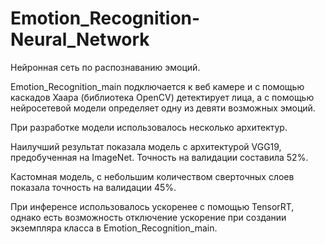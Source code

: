 # Emotion_Recognition-Neural_Network

Нейронная сеть по распознаванию эмоций.

Emotion_Recognition_main подключается к веб камере и с помощью каскадов Хаара (библиотека OpenCV) детектирует лица, а с помощью нейросетевой модели определяет одну из девяти возможных эмоций.

При разработке модели использовалось несколько архитектур. 

Наилучший результат показала модель c архитектурой VGG19, предобученная на ImageNet. Точность на валидации составила 52%.

Кастомная модель, с небольшим количеством сверточных слоев показала точность на валидации 45%.


При инференсе использовалось ускоренее с помощью TensorRT, однако есть возможность отключение ускорение при создании экземпляра класса в Emotion_Recognition_main.

